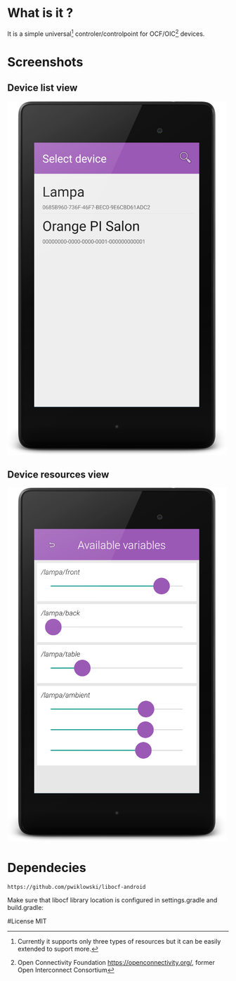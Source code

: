 # What is it ?

It is a simple universal[^1] controler/controlpoint for OCF/OIC[^2] devices. 
[^1]: Currently it supports only three types of resources but it can be easily extended to suport more. 
[^2]: Open Connectivity Foundation https://openconnectivity.org/, former Open Interconnect Consortium


# Screenshots
## Device list view
![GitHub Logo](device-2016-10-29-171831.png)

## Device resources view
![GitHub Logo](device-2016-10-29-171901.png)

# Dependecies

```
https://github.com/pwiklowski/libocf-android
```
Make sure that libocf library location is configured in settings.gradle and  build.gradle:



#License
MIT
